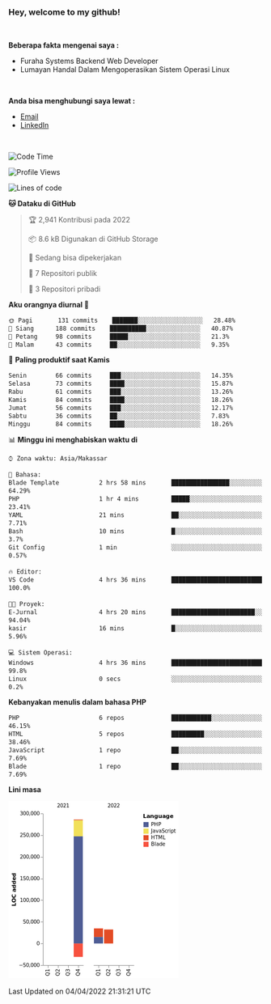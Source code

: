 <h3>Hey, welcome to my github!</h3>

<br>

<p><strong>Beberapa fakta mengenai saya :</strong></p>

<ul>
  <li>Furaha Systems Backend Web Developer</li>
  <li>Lumayan Handal Dalam Mengoperasikan Sistem Operasi Linux</li>
</ul>

<br>

<p><strong>Anda bisa menghubungi saya lewat :</strong></p>

<ul>
  <li><a href="mailto:renaldiapriyanto419@gmail.com">Email</a></li>
  <li><a href="https://www.linkedin.com/in/renaldi-kadang-314314206/">LinkedIn</a></li>
</ul>

<br>

<!--START_SECTION:waka-->
![Code Time](http://img.shields.io/badge/Code%20Time-51%20hrs%2055%20mins-blue)

![Profile Views](http://img.shields.io/badge/Profil%20dilihat-2-blue)

![Lines of code](https://img.shields.io/badge/Sejak%20Hello%20World%20aku%20telah%20menulis-323%20Thousand%20baris%20kode-blue)

**🐱 Dataku di GitHub** 

> 🏆 2,941 Kontribusi pada 2022
 > 
> 📦 8.6 kB Digunakan di GitHub Storage 
 > 
> 💼 Sedang bisa dipekerjakan
 > 
> 📜 7 Repositori publik 
 > 
> 🔑 3 Repositori pribadi  
 > 
**Aku orangnya diurnal 🐤** 

```text
🌞 Pagi       131 commits    ███████░░░░░░░░░░░░░░░░░░   28.48% 
🌆 Siang      188 commits    ██████████░░░░░░░░░░░░░░░   40.87% 
🌃 Petang     98 commits     █████░░░░░░░░░░░░░░░░░░░░   21.3% 
🌙 Malam      43 commits     ██░░░░░░░░░░░░░░░░░░░░░░░   9.35%

```
📅 **Paling produktif saat Kamis** 

```text
Senin        66 commits     ███░░░░░░░░░░░░░░░░░░░░░░   14.35% 
Selasa       73 commits     ████░░░░░░░░░░░░░░░░░░░░░   15.87% 
Rabu         61 commits     ███░░░░░░░░░░░░░░░░░░░░░░   13.26% 
Kamis        84 commits     ████░░░░░░░░░░░░░░░░░░░░░   18.26% 
Jumat        56 commits     ███░░░░░░░░░░░░░░░░░░░░░░   12.17% 
Sabtu        36 commits     ██░░░░░░░░░░░░░░░░░░░░░░░   7.83% 
Minggu       84 commits     ████░░░░░░░░░░░░░░░░░░░░░   18.26%

```


📊 **Minggu ini menghabiskan waktu di** 

```text
⌚︎ Zona waktu: Asia/Makassar

💬 Bahasa: 
Blade Template           2 hrs 58 mins       ████████████████░░░░░░░░░   64.29% 
PHP                      1 hr 4 mins         █████░░░░░░░░░░░░░░░░░░░░   23.41% 
YAML                     21 mins             ██░░░░░░░░░░░░░░░░░░░░░░░   7.71% 
Bash                     10 mins             █░░░░░░░░░░░░░░░░░░░░░░░░   3.7% 
Git Config               1 min               ░░░░░░░░░░░░░░░░░░░░░░░░░   0.57%

🔥 Editor: 
VS Code                  4 hrs 36 mins       █████████████████████████   100.0%

🐱‍💻 Proyek: 
E-Jurnal                 4 hrs 20 mins       ███████████████████████░░   94.04% 
kasir                    16 mins             █░░░░░░░░░░░░░░░░░░░░░░░░   5.96%

💻 Sistem Operasi: 
Windows                  4 hrs 36 mins       █████████████████████████   99.8% 
Linux                    0 secs              ░░░░░░░░░░░░░░░░░░░░░░░░░   0.2%

```

**Kebanyakan menulis dalam bahasa PHP** 

```text
PHP                      6 repos             ███████████░░░░░░░░░░░░░░   46.15% 
HTML                     5 repos             █████████░░░░░░░░░░░░░░░░   38.46% 
JavaScript               1 repo              ██░░░░░░░░░░░░░░░░░░░░░░░   7.69% 
Blade                    1 repo              ██░░░░░░░░░░░░░░░░░░░░░░░   7.69%

```


**Lini masa**

![Chart not found](https://raw.githubusercontent.com/Sylent-Sys/Sylent-Sys/main/charts/bar_graph.png) 


 Last Updated on 04/04/2022 21:31:21 UTC
<!--END_SECTION:waka-->
